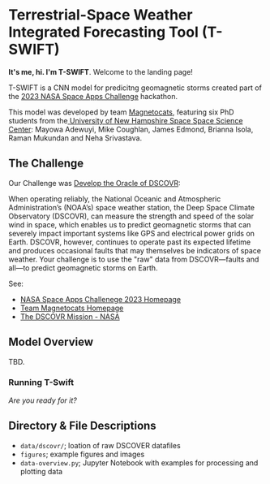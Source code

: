 # Terrestrial-Space Weather Integrated Forecasting Tool (T-SWIFT)
**It's me, hi. I'm T-SWIFT**. Welcome to the landing page!


T-SWIFT is a CNN model for predicitng geomagnetic storms created part of the [2023 NASA Space Apps Challenge](https://www.spaceappschallenge.org/) hackathon.

This model was developed by team [Magnetocats](https://www.spaceappschallenge.org/2023/find-a-team/magnetocats/), featuring six PhD students from the[ University of New Hampshire Space Space Science Center](https://eos.unh.edu/space-science-center): Mayowa Adewuyi, Mike Coughlan, James Edmond, Brianna Isola, Raman Mukundan and Neha Srivastava.

## The Challenge 

Our Challenge was [Develop the Oracle of DSCOVR](https://www.spaceappschallenge.org/2023/challenges/develop-the-oracle-of-dscovr/):

When operating reliably, the National Oceanic and Atmospheric Administration’s (NOAA’s) space weather station, the Deep Space Climate Observatory (DSCOVR), can measure the strength and speed of the solar wind in space, which enables us to predict geomagnetic storms that can severely impact important systems like GPS and electrical power grids on Earth. DSCOVR, however, continues to operate past its expected lifetime and produces occasional faults that may themselves be indicators of space weather. Your challenge is to use the "raw" data from DSCOVR—faults and all—to predict geomagnetic storms on Earth.

See:
* [NASA Space Apps Challenege 2023 Homepage](https://www.spaceappschallenge.org/)
* [Team Magnetocats Homepage](https://www.spaceappschallenge.org/2023/find-a-team/magnetocats/)
* [The DSCOVR Mission - NASA](https://science.nasa.gov/mission/dscovr/)

## Model Overview

TBD.

### Running T-Swift
_Are you ready for it?_

## Directory & File Descriptions
* `data/dscovr/`; loation of raw DSCOVER datafiles
* `figures`; example figures and images
* `data-overview.py`;  Jupyter Notebook with examples for processing and plotting data


